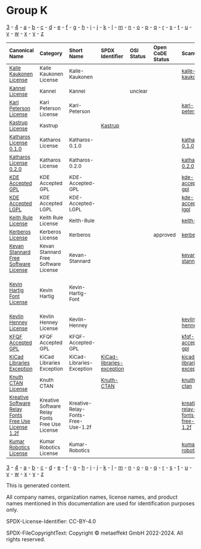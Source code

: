 # Group K

[3](../[3]/README.md) -
[4](../[4]/README.md) -
[a](../[a]/README.md) - 
[b](../[b]/README.md) - 
[c](../[c]/README.md) - 
[d](../[d]/README.md) - 
[e](../[e]/README.md) - 
[f](../[f]/README.md) - 
[g](../[g]/README.md) - 
[h](../[h]/README.md) - 
[i](../[i]/README.md) - 
[j](../[j]/README.md) - 
[k](../[k]/README.md) - 
[l](../[l]/README.md) - 
[m](../[m]/README.md) - 
[n](../[n]/README.md) - 
[o](../[o]/README.md) - 
[p](../[p]/README.md) - 
[q](../[q]/README.md) - 
[r](../[r]/README.md) - 
[s](../[s]/README.md) - 
[t](../[t]/README.md) - 
[u](../[u]/README.md) - 
[v](../[v]/README.md) - 
[w](../[w]/README.md) - 
[x](../[x]/README.md) - 
[y](../[y]/README.md) - 
[z](../[z]/README.md)

|<sup>Canonical Name</sup>|<sup>Category</sup>|<sup>Short Name</sup>|<sup>SPDX Identifier</sup>|<sup>OSI Status</sup>|<sup>Open CoDE Status</sup>|<sup>ScanCode</sup>|<sup>Matched ScanCode</sup>|<sup>Type</sup>|
| :-- | :-- | :-- | :-- | :-- | :-- | :-- | :-- | :-- |
|<sup>[Kalle Kaukonen License]([ka]/Kalle-Kaukonen-License.yaml)</sup>|<sup>Kalle Kaukonen License</sup>|<sup>Kalle-Kaukonen</sup>| | | |<sup>[kalle-kaukonen](https://github.com/nexB/scancode-toolkit/blob/develop/src/licensedcode/data/licenses/kalle-kaukonen.LICENSE)</sup>|<sup>[kalle-kaukonen](https://github.com/nexB/scancode-toolkit/blob/develop/src/licensedcode/data/licenses/kalle-kaukonen.LICENSE)</sup>|<sup>terms</sup>|
|<sup>[Kannel License]([ka]/Kannel-License.yaml)</sup>|<sup>Kannel</sup>|<sup>Kannel</sup>| |<sup>unclear</sup>| | |<sup>[apache-1.1](https://github.com/nexB/scancode-toolkit/blob/develop/src/licensedcode/data/licenses/apache-1.1.LICENSE)</sup>|<sup>terms</sup>|
|<sup>[Karl Peterson License]([ka]/Karl-Peterson-License.yaml)</sup>|<sup>Karl Peterson License</sup>|<sup>Karl-Peterson</sup>| | | |<sup>[karl-peterson](https://github.com/nexB/scancode-toolkit/blob/develop/src/licensedcode/data/licenses/karl-peterson.LICENSE)</sup>|<sup>[karl-peterson](https://github.com/nexB/scancode-toolkit/blob/develop/src/licensedcode/data/licenses/karl-peterson.LICENSE)</sup>|<sup>terms</sup>|
|<sup>[Kastrup License]([ka]/Kastrup-License.yaml)</sup>|<sup>Kastrup</sup>|<sup> </sup>|<sup>[Kastrup](https://spdx.org/licenses/Kastrup.html)</sup>| | | | |<sup>terms</sup>|
|<sup>[Katharos License 0.1.0]([ka]/Katharos-License-0.1.0.yaml)</sup>|<sup>Katharos License</sup>|<sup>Katharos-0.1.0</sup>| | | |<sup>[katharos-0.1.0](https://github.com/nexB/scancode-toolkit/blob/develop/src/licensedcode/data/licenses/katharos-0.1.0.LICENSE)</sup>|<sup>[katharos-0.1.0](https://github.com/nexB/scancode-toolkit/blob/develop/src/licensedcode/data/licenses/katharos-0.1.0.LICENSE)</sup>|<sup>terms</sup>|
|<sup>[Katharos License 0.2.0]([ka]/Katharos-License-0.2.0.yaml)</sup>|<sup>Katharos License</sup>|<sup>Katharos-0.2.0</sup>| | | |<sup>[katharos-0.2.0](https://github.com/nexB/scancode-toolkit/blob/develop/src/licensedcode/data/licenses/katharos-0.2.0.LICENSE)</sup>|<sup>[katharos-0.2.0](https://github.com/nexB/scancode-toolkit/blob/develop/src/licensedcode/data/licenses/katharos-0.2.0.LICENSE)</sup>|<sup>terms</sup>|
|<sup>[KDE Accepted GPL]([kd]/KDE-Accepted-GPL.yaml)</sup>|<sup>KDE Accepted GPL</sup>|<sup>KDE-Accepted-GPL</sup>| | | |<sup>[kde-accepted-gpl](https://github.com/nexB/scancode-toolkit/blob/develop/src/licensedcode/data/licenses/kde-accepted-gpl.LICENSE)</sup>|<sup>[kde-accepted-gpl](https://github.com/nexB/scancode-toolkit/blob/develop/src/licensedcode/data/licenses/kde-accepted-gpl.LICENSE)</sup>|<sup>terms</sup>|
|<sup>[KDE Accepted LGPL]([kd]/KDE-Accepted-LGPL.yaml)</sup>|<sup>KDE Accepted LGPL</sup>|<sup>KDE-Accepted-LGPL</sup>| | | |<sup>[kde-accepted-lgpl](https://github.com/nexB/scancode-toolkit/blob/develop/src/licensedcode/data/licenses/kde-accepted-lgpl.LICENSE)</sup>|<sup>[kde-accepted-lgpl](https://github.com/nexB/scancode-toolkit/blob/develop/src/licensedcode/data/licenses/kde-accepted-lgpl.LICENSE)</sup>|<sup>terms</sup>|
|<sup>[Keith Rule License]([ke]/Keith-Rule-License.yaml)</sup>|<sup>Keith Rule License</sup>|<sup>Keith-Rule</sup>| | | |<sup>[keith-rule](https://github.com/nexB/scancode-toolkit/blob/develop/src/licensedcode/data/licenses/keith-rule.LICENSE)</sup>|<sup>[keith-rule](https://github.com/nexB/scancode-toolkit/blob/develop/src/licensedcode/data/licenses/keith-rule.LICENSE)</sup>|<sup>terms</sup>|
|<sup>[Kerberos License]([ke]/Kerberos-License.yaml)</sup>|<sup>Kerberos License</sup>|<sup>Kerberos</sup>| | |<sup>approved</sup>|<sup>[kerberos](https://github.com/nexB/scancode-toolkit/blob/develop/src/licensedcode/data/licenses/kerberos.LICENSE)</sup>|<sup>[kerberos](https://github.com/nexB/scancode-toolkit/blob/develop/src/licensedcode/data/licenses/kerberos.LICENSE)</sup>|<sup>terms</sup>|
|<sup>[Kevan Stannard Free Software License]([ke]/Kevan-Stannard-Free-Software-License.yaml)</sup>|<sup>Kevan Stannard Free Software License</sup>|<sup>Kevan-Stannard</sup>| | | |<sup>[kevan-stannard](https://github.com/nexB/scancode-toolkit/blob/develop/src/licensedcode/data/licenses/kevan-stannard.LICENSE)</sup>|<sup>[kevan-stannard](https://github.com/nexB/scancode-toolkit/blob/develop/src/licensedcode/data/licenses/kevan-stannard.LICENSE)</sup>|<sup>terms</sup>|
|<sup>[Kevin Hartig Font License]([ke]/Kevin-Hartig-Font-License.yaml)</sup>|<sup>Kevin Hartig</sup>|<sup>Kevin-Hartig-Font</sup>| | | | |<sup>[ofl-1.1](https://github.com/nexB/scancode-toolkit/blob/develop/src/licensedcode/data/licenses/ofl-1.1.LICENSE), [proprietary-license](https://github.com/nexB/scancode-toolkit/blob/develop/src/licensedcode/data/licenses/proprietary-license.LICENSE), [unknown-license-reference](https://github.com/nexB/scancode-toolkit/blob/develop/src/licensedcode/data/licenses/unknown-license-reference.LICENSE)</sup>|<sup>terms</sup>|
|<sup>[Kevlin Henney License]([ke]/Kevlin-Henney-License.yaml)</sup>|<sup>Kevlin Henney License</sup>|<sup>Kevlin-Henney</sup>| | | |<sup>[kevlin-henney](https://github.com/nexB/scancode-toolkit/blob/develop/src/licensedcode/data/licenses/kevlin-henney.LICENSE)</sup>|<sup>[kevlin-henney](https://github.com/nexB/scancode-toolkit/blob/develop/src/licensedcode/data/licenses/kevlin-henney.LICENSE)</sup>|<sup>terms</sup>|
|<sup>[KFQF Accepted GPL]([kf]/KFQF-Accepted-GPL.yaml)</sup>|<sup>KFQF Accepted GPL</sup>|<sup>KFQF-Accepted-GPL</sup>| | | |<sup>[kfqf-accepted-gpl](https://github.com/nexB/scancode-toolkit/blob/develop/src/licensedcode/data/licenses/kfqf-accepted-gpl.LICENSE)</sup>|<sup>[kfqf-accepted-gpl](https://github.com/nexB/scancode-toolkit/blob/develop/src/licensedcode/data/licenses/kfqf-accepted-gpl.LICENSE)</sup>|<sup>terms</sup>|
|<sup>[KiCad Libraries Exception]([ki]/KiCad-Libraries-Exception.yaml)</sup>|<sup>KiCad Libraries Exception</sup>|<sup>KiCad-Libraries-Exception</sup>|<sup>[KiCad-libraries-exception](https://spdx.org/licenses/KiCad-libraries-exception.html)</sup>| | |<sup>[kicad-libraries-exception](https://github.com/nexB/scancode-toolkit/blob/develop/src/licensedcode/data/licenses/kicad-libraries-exception.LICENSE)</sup>|<sup>[kicad-libraries-exception](https://github.com/nexB/scancode-toolkit/blob/develop/src/licensedcode/data/licenses/kicad-libraries-exception.LICENSE)</sup>|<sup>exception</sup>|
|<sup>[Knuth CTAN License]([kn]/Knuth-CTAN-License.yaml)</sup>|<sup>Knuth CTAN</sup>|<sup> </sup>|<sup>[Knuth-CTAN](https://spdx.org/licenses/Knuth-CTAN.html)</sup>| | |<sup>[knuth-ctan](https://github.com/nexB/scancode-toolkit/blob/develop/src/licensedcode/data/licenses/knuth-ctan.LICENSE)</sup>|<sup>[knuth-ctan](https://github.com/nexB/scancode-toolkit/blob/develop/src/licensedcode/data/licenses/knuth-ctan.LICENSE)</sup>|<sup>terms</sup>|
|<sup>[Kreative Software Relay Fonts Free Use License 1.2f]([kr]/Kreative-Software-Relay-Fonts-Free-Use-License-1.2f.yaml)</sup>|<sup>Kreative Software Relay Fonts Free Use License</sup>|<sup>Kreative-Relay-Fonts-Free-Use-1.2f</sup>| | | |<sup>[kreative-relay-fonts-free-use-1.2f](https://github.com/nexB/scancode-toolkit/blob/develop/src/licensedcode/data/licenses/kreative-relay-fonts-free-use-1.2f.LICENSE)</sup>|<sup>[kreative-relay-fonts-free-use-1.2f](https://github.com/nexB/scancode-toolkit/blob/develop/src/licensedcode/data/licenses/kreative-relay-fonts-free-use-1.2f.LICENSE)</sup>|<sup>terms</sup>|
|<sup>[Kumar Robotics License]([ku]/Kumar-Robotics-License.yaml)</sup>|<sup>Kumar Robotics License</sup>|<sup>Kumar-Robotics</sup>| | | |<sup>[kumar-robotics](https://github.com/nexB/scancode-toolkit/blob/develop/src/licensedcode/data/licenses/kumar-robotics.LICENSE)</sup>|<sup>[kumar-robotics](https://github.com/nexB/scancode-toolkit/blob/develop/src/licensedcode/data/licenses/kumar-robotics.LICENSE)</sup>|<sup>terms</sup>|

[3](../[3]/README.md) -
[4](../[4]/README.md) -
[a](../[a]/README.md) - 
[b](../[b]/README.md) - 
[c](../[c]/README.md) - 
[d](../[d]/README.md) - 
[e](../[e]/README.md) - 
[f](../[f]/README.md) - 
[g](../[g]/README.md) - 
[h](../[h]/README.md) - 
[i](../[i]/README.md) - 
[j](../[j]/README.md) - 
[k](../[k]/README.md) - 
[l](../[l]/README.md) - 
[m](../[m]/README.md) - 
[n](../[n]/README.md) - 
[o](../[o]/README.md) - 
[p](../[p]/README.md) - 
[q](../[q]/README.md) - 
[r](../[r]/README.md) - 
[s](../[s]/README.md) - 
[t](../[t]/README.md) - 
[u](../[u]/README.md) - 
[v](../[v]/README.md) - 
[w](../[w]/README.md) - 
[x](../[x]/README.md) - 
[y](../[y]/README.md) - 
[z](../[z]/README.md)


This is generated content.

All company names, organization names, license names, and product names mentioned in this documentation are used for identification purposes only.

SPDX-License-Identifier: CC-BY-4.0

SPDX-FileCopyrightText: Copyright © metaeffekt GmbH 2022-2024. All rights reserved.
